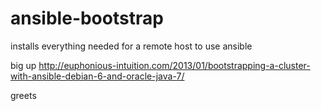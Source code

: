 # ansible-bootstrap

installs everything needed for a remote host to use ansible

big up http://euphonious-intuition.com/2013/01/bootstrapping-a-cluster-with-ansible-debian-6-and-oracle-java-7/

greets
